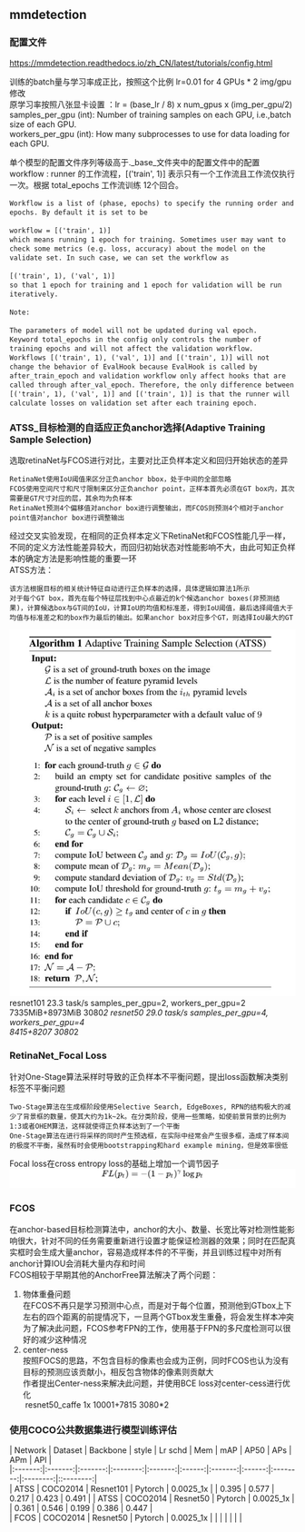 ## mmdetection
### 配置文件
https://mmdetection.readthedocs.io/zh_CN/latest/tutorials/config.html  

训练的batch量与学习率成正比，按照这个比例 lr=0.01 for 4 GPUs * 2 img/gpu 修改  
原学习率按照八张显卡设置 ：lr = (base_lr / 8) x num_gpus x (img_per_gpu/2) 
samples_per_gpu (int): Number of training samples on each GPU, i.e.,batch size of each GPU.  
workers_per_gpu (int): How many subprocesses to use for data loading for each GPU.  

单个模型的配置文件序列等级高于._base_文件夹中的配置文件中的配置  
workflow : runner 的工作流程，[('train', 1)] 表示只有一个工作流且工作流仅执行一次。根据 total_epochs 工作流训练 12个回合。
```
Workflow is a list of (phase, epochs) to specify the running order and epochs. By default it is set to be

workflow = [('train', 1)]
which means running 1 epoch for training. Sometimes user may want to check some metrics (e.g. loss, accuracy) about the model on the validate set. In such case, we can set the workflow as

[('train', 1), ('val', 1)]
so that 1 epoch for training and 1 epoch for validation will be run iteratively.

Note:

The parameters of model will not be updated during val epoch.
Keyword total_epochs in the config only controls the number of training epochs and will not affect the validation workflow.
Workflows [('train', 1), ('val', 1)] and [('train', 1)] will not change the behavior of EvalHook because EvalHook is called by after_train_epoch and validation workflow only affect hooks that are called through after_val_epoch. Therefore, the only difference between [('train', 1), ('val', 1)] and [('train', 1)] is that the runner will calculate losses on validation set after each training epoch.
```
### ATSS_目标检测的自适应正负anchor选择(Adaptive Training Sample Selection)   
选取retinaNet与FCOS进行对比，主要对比正负样本定义和回归开始状态的差异  

	RetinaNet使用IoU阈值来区分正负anchor bbox，处于中间的全部忽略
	FCOS使用空间尺寸和尺寸限制来区分正负anchor point，正样本首先必须在GT box内，其次需要是GT尺寸对应的层，其余均为负样本  
	RetinaNet预测4个偏移值对anchor box进行调整输出，而FCOS则预测4个相对于anchor point值对anchor box进行调整输出    

经过交叉实验发现，在相同的正负样本定义下RetinaNet和FCOS性能几乎一样，不同的定义方法性能差异较大，而回归初始状态对性能影响不大，由此可知正负样本的确定方法是影响性能的重要一环  
ATSS方法：

	该方法根据目标的相关统计特征自动进行正负样本的选择，具体逻辑如算法1所示
	对于每个GT box，首先在每个特征层找到中心点最近的k个候选anchor boxes(非预测结果)，计算候选box与GT间的IoU，计算IoU的均值和标准差，得到IoU阈值，最后选择阈值大于均值与标准差之和的box作为最后的输出。如果anchor box对应多个GT，则选择IoU最大的GT  

![](https://raw.githubusercontent.com/Tianering/Markdown/master/images/Atss.jpg)  
resnet101 23.3 task/s 
samples_per_gpu=2, 
workers_per_gpu=2
7335MiB+8973MiB 3080*2
resnet50   29.0 task/s
samples_per_gpu=4, 
workers_per_gpu=4   
8415+8207 3080*2
### RetinaNet_Focal Loss  
针对One-Stage算法采样时导致的正负样本不平衡问题，提出loss函数解决类别标签不平衡问题  

	Two-Stage算法在生成框阶段使用Selective Search, EdgeBoxes, RPN的结构极大的减少了背景框的数量，使其大约为1k~2k。在分类阶段，使用一些策略，如使前景背景的比例为1:3或者OHEM算法，这样就使得正负样本达到了一个平衡  
	One-Stage算法在进行将采样的同时产生预选框，在实际中经常会产生很多框，造成了样本间的极度不平衡，虽然有时会使用bootstrapping和hard example mining，但是效率很低  

Focal loss在cross entropy loss的基础上增加一个调节因子![](https://raw.githubusercontent.com/Tianering/Markdown/master/images/Focalloss.svg)  

### FCOS  
在anchor-based目标检测算法中，anchor的大小、数量、长宽比等对检测性能影响很大，针对不同的任务需要重新进行设置才能保证检测器的效果；同时在匹配真实框时会生成大量anchor，容易造成样本件的不平衡，并且训练过程中对所有anchor计算IOU会消耗大量内存和时间  
FCOS相较于早期其他的AnchorFree算法解决了两个问题：  
1. 物体重叠问题  
	在FCOS不再只是学习预测中心点，而是对于每个位置，预测他到GTbox上下左右的四个距离的前提情况下，一旦两个GTbox发生重叠，将会发生样本冲突  
	为了解决此问题，FCOS参考FPN的工作，使用基于FPN的多尺度检测可以很好的减少这种情况  
2. center-ness  
	按照FOCS的思路，不包含目标的像素也会成为正例，同时FCOS也认为没有目标的预测应该贡献小，相反包含物体的像素则贡献大  
	作者提出Center-ness来解决此问题，并使用BCE loss对center-cess进行优化  
	![]()
	resnet50_caffe 1x
	10001+7815 3080*2

### 使用COCO公共数据集进行模型训练评估  

| Network | Dataset | Backbone | style | Lr schd | Mem | mAP | AP50 | APs | APm | APl |  
|:-------:|:-------:|:-------:|:--------:|:-------:|:------:|:-------:|:------:|:--------:|:--------:|::--------:|  
| ATSS | COCO2014 | Resnet101 | Pytorch | 0.0025_1x |  | 0.395 | 0.577 | 0.217 | 0.423 | 0.491 | 
| ATSS | COCO2014 | Resnet50  | Pytorch | 0.0025_1x |  | 0.361 | 0.546 | 0.199 | 0.386 | 0.447 |  
| FCOS | COCO2014 | Resnet50  | Pytorch | 0.0025_1x |  |  |  |  |  |  |  
